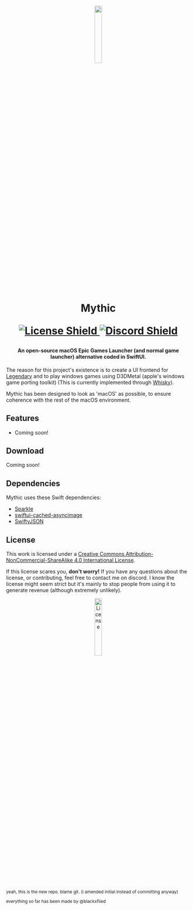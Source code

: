 <h1 align="center">
  <br>
  <a href="https://mythic.blackxfiied.xyz">
    <img src="https://github.com/blackxfiied/Mythic/assets/41133734/8ab23dae-c840-4945-b115-cb421a6b50ae" 
      style="width: 20%; height: 20%;">
  </a>
  
  Mythic
  <p align="center">
  <a href="http://creativecommons.org/licenses/by-nc-sa/4.0/">
    <img src="https://img.shields.io/badge/License-CC%20BY--NC--SA%204.0-white.svg"
         alt="License Shield">
  </a>
  <a href="https://discord.gg/dvznkkDVUY">
    <img src="https://img.shields.io/discord/1154998702650425397?logo=discord"
         alt="Discord Shield">
  </a>
</p>
</h1>

<h4 align="center">An open-source macOS Epic Games Launcher (and normal game launcher) alternative coded in SwiftUI.</h4>

The reason for this project's existence is to create a UI frontend for [Legendary](https://github.com/derrod/legendary) and to play windows games using D3DMetal (apple's windows game porting toolkit) (This is currently implemented through [Whisky](https://github.com/Whisky-App/Whisky)).

Mythic has been designed to look as 'macOS' as possible, to ensure coherence with the rest of the macOS environment.

## Features

* Coming soon!

## Download

Coming soon!

## Dependencies

Mythic uses these Swift dependencies:

- [Sparkle](https://github.com/sparkle-project/Sparkle)
- [swiftui-cached-asyncimage](https://github.com/lorenzofiamingo/swiftui-cached-async-image)
- [SwiftyJSON](https://github.com/SwiftyJSON/SwiftyJSON)

## License

This work is licensed under a
[Creative Commons Attribution-NonCommercial-ShareAlike 4.0 International License](http://creativecommons.org/licenses/by-nc-sa/4.0/).

If this license scares you, **don't worry!**
If you have any questions about the license, or contributing, feel free to contact me on discord. I know the license might seem strict but it's mainly to stop people from using it to generate revenue (although extremely unlikely).

<p align="center">
  <a href="http://creativecommons.org/licenses/by-nc-sa/4.0/">
    <img src="https://mirrors.creativecommons.org/presskit/buttons/88x31/png/by-nc-sa.png"
         alt="License"
         style="width: 20%; height: 20%;">
  </a>
</p>

<sub>
yeah, this is the new repo. blame git.
(i amended initial instead of committing anyway)

everything so far has been made by @blackxfiied
</sub>
